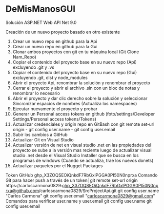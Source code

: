 # DeMisManosGUI

Solución ASP.NET Web API
Net 9.0

Creación de un nuevo proyecto basado en otro existente

1. Crear un nuevo repo en github para la Api
2. Crear un nuevo repo en github para la Gui
3. Clonar ambos proyectos con git en tu máquina local (Git Clone Nam_Repo)
4. Copiar el contenido del proyecto base en su nuevo repo (Api) excluyendo .git y .vs
5. Copiar el contenido del proyecto base en su nuevo repo (Gui) excluyendo .git, dist y node_modules
6. Abrir el proyecto Api, renombrar la solución y renombrar el proyecto
7. Cerrar el proyecto y abrir el archivo .sln con un bloc de notas y renombrar lo necesario
8. Abrir el proyecto y dar clic derecho sobre la solución y seleccionar Sincronizar espacios de nombres (Actualiza los namespaces)
9. Ejecutar nuevamente el proyecto y probar
10. Generar un Personal access tokens en github (foto/settings/Developer Settings/Personal access tokens/Tokens)
11. Actualizar credenciales y origin repo en GitBash con git remote set-url origin - git config user.name - git config user.email
12. Subir los cambios a GitHub
13. Actualizar Git en Visual Studio
14. Actualizar versión de net en visual studio .net en las propiedades del proyecto se sube a la versión mas reciente luego de actualizar
    visual studio .net desde el Visual Studio Installer que se busca en los programas de windows (Cuando se actualiza, trae los nuevos donets)
15. Actualizar paquetes por el Nugget Packages

Token GitHub
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
Comando Git para hacer push a través de un token|
git remote set-url origin https://carloscarmona0829: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@github.com/carloscarmona0829/SrcProjectApi.git
git config user.name "Carlos Carmona"
git config user.email "carloscarmona0829@gmail.com"
Comandos para verificar user.name y user.email
git config user.name
git config user.email

